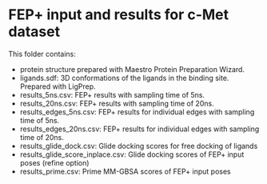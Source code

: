 # FEP+ input and results for c-Met dataset

This folder contains:
- protein structure prepared with Maestro Protein Preparation Wizard.
- ligands.sdf: 3D conformations of the ligands in the binding site. Prepared with LigPrep.
- results_5ns.csv: FEP+ results with sampling time of 5ns.
- results_20ns.csv: FEP+ results with sampling time of 20ns.
- results_edges_5ns.csv: FEP+ results for individual edges with sampling time of 5ns.
- results_edges_20ns.csv: FEP+ results for individual edges with sampling time of 20ns.
- results_glide_dock.csv: Glide docking scores for free docking of ligands
- results_glide_score_inplace.csv: Glide docking scores of FEP+ input poses (refine option)
- results_prime.csv: Prime MM-GBSA scores of FEP+ input poses

